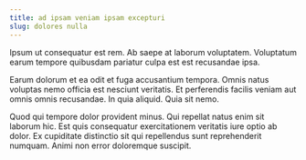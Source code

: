 ```yaml
---
title: ad ipsam veniam ipsam excepturi
slug: dolores nulla
---
```


Ipsum ut consequatur est rem. Ab saepe at laborum voluptatem. Voluptatum earum tempore quibusdam pariatur culpa est est recusandae ipsa.

Earum dolorum et ea odit et fuga accusantium tempora. Omnis natus voluptas nemo officia est nesciunt veritatis. Et perferendis facilis veniam aut omnis omnis recusandae. In quia aliquid. Quia sit nemo.

Quod qui tempore dolor provident minus. Qui repellat natus enim sit laborum hic. Est quis consequatur exercitationem veritatis iure optio ab dolor. Ex cupiditate distinctio sit qui repellendus sunt reprehenderit numquam. Animi non error doloremque suscipit.
